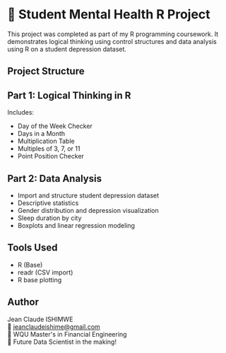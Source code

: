 # 🧠 Student Mental Health R Project

This project was completed as part of my R programming coursework. It demonstrates logical thinking using control structures and data analysis using R on a student depression dataset.


## Project Structure


## Part 1: Logical Thinking in R

Includes:
- Day of the Week Checker
- Days in a Month
- Multiplication Table
- Multiples of 3, 7, or 11
- Point Position Checker

## Part 2: Data Analysis

- Import and structure student depression dataset
- Descriptive statistics
- Gender distribution and depression visualization
- Sleep duration by city
- Boxplots and linear regression modeling

## Tools Used

- R (Base)
- readr (CSV import)
- R base plotting

## Author

Jean Claude ISHIMWE  
📧 jeanclaudeishime@gmail.com  
📘 WQU Master's in Financial Engineering  
🎯 Future Data Scientist in the making!
